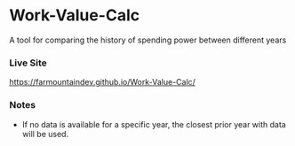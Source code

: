 # Work-Value-Calc
A tool for comparing the history of spending power between different years

### Live Site
https://farmountaindev.github.io/Work-Value-Calc/

### Notes
 - If no data is available for a specific year, the closest prior year with data will be used.